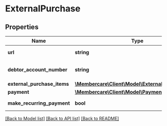 # ExternalPurchase

## Properties
Name | Type | Description | Notes
------------ | ------------- | ------------- | -------------
**url** | **string** | The link to the current resource | [optional] 
**debtor_account_number** | **string** | The DebtorAccountNumber of the purchaser. | [optional] 
**external_purchase_items** | [**\Membercare\Client\Model\ExternalPurchaseItem[]**](ExternalPurchaseItem.md) | List of items ordered | [optional] 
**payment** | [**\Membercare\Client\Model\Payment**](Payment.md) |  | [optional] 
**make_recurring_payment** | **bool** | Make recurring payment in quickpay | [optional] 

[[Back to Model list]](../../README.md#documentation-for-models) [[Back to API list]](../../README.md#documentation-for-api-endpoints) [[Back to README]](../../README.md)

